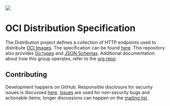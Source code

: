 <div>
<a href="https://travis-ci.org/opencontainers/distribution-spec">
<img src="https://travis-ci.org/opencontainers/distribution-spec.svg?branch=master"></img>
</a>
</div>

# OCI Distribution Specification

The Distribution project defines a collection of HTTP endpoints used to distribute [OCI Images][image-spec].
The specification can be found [here][spec].
This repository also provides [Go types][specs-go] and [JSON Schemas][schemas].
Additional documentation about how this group operates, refer to the [org repo][org].

## Contributing

Development happens on GitHub.
Responsible disclosure for security issues is discussed [here](CONTRIBUTING.md#security-issues).
[Issues][issues] are used for non-security bugs and actionable items; longer discussions can happen on the [mailing list][mailing-list].

[spec]: spec.md
[specs-go]: specs-go
[schemas]: schemas
[releases]: RELEASES.md
[contributing]: CONTRIBUTING.md

[org]: https://github.com/opencontainers/org.com
[oci]: https://www.opencontainers.org
[issues]: https://github.com/opencontainers/distribution-spec/issues
[mailing-list]: https://groups.google.com/a/opencontainers.org/forum/#!forum/dev
[image-spec]: https://github.com/opencontainers/image-spec
